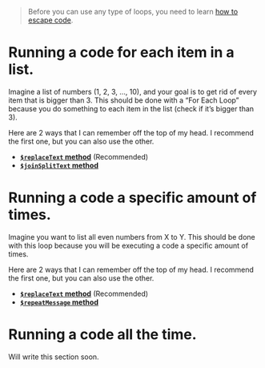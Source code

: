 > Before you can use any type of loops, you need to learn [how to escape code](../main/Escaping.md).

# Running a code for each item in a list.
Imagine a list of numbers (1, 2, 3, ..., 10), and your goal is to get rid of every item that is bigger than 3. This should be done with a “For Each Loop” because you do something to each item in the list (check if it’s bigger than 3).

Here are 2 ways that I can remember off the top of my head. I recommend the first one, but you can also use the other.
- **[`$replaceText` method](../main/For%20Each:%20%24replaceText.md)** (Recommended)
- **[`$joinSplitText` method](..)**

# Running a code a specific amount of times.
Imagine you want to list all even numbers from X to Y. This should be done with this loop because you will be executing a code a specific amount of times.

Here are 2 ways that I can remember off the top of my head. I recommend the first one, but you can also use the other.
- **[`$replaceText` method](..)** (Recommended)
- **[`$repeatMessage` method](..)**

# Running a code all the time.
Will write this section soon.
